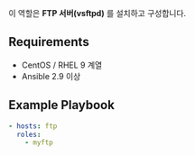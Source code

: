 이 역할은 **FTP 서버(vsftpd)** 를 설치하고 구성합니다.

## Requirements
- CentOS / RHEL 9 계열
- Ansible 2.9 이상

## Example Playbook
```yaml
- hosts: ftp
  roles:
    - myftp
